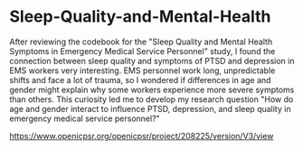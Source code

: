 # Sleep-Quality-and-Mental-Health

After reviewing the codebook for the "Sleep Quality and Mental Health Symptoms in Emergency Medical Service Personnel" study, I found the connection between sleep quality and symptoms of PTSD and depression in EMS workers very interesting. EMS personnel work long, unpredictable shifts and face a lot of trauma, so I wondered if differences in age and gender might explain why some workers experience more severe symptoms
than others. This curiosity led me to develop my research question "How do age and gender interact to influence PTSD, depression, and sleep quality in emergency medical service personnel?"

https://www.openicpsr.org/openicpsr/project/208225/version/V3/view
